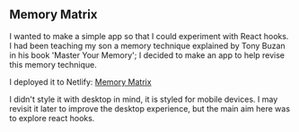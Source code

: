 ## Memory Matrix

I wanted to make a simple app so that I could experiment with React hooks. I had been teaching my son a memory technique explained by Tony Buzan in his book 'Master Your Memory'; I decided to make an app to help revise this memory technique.

I deployed it to Netlify: [Memory Matrix](https://infallible-montalcini-1165e0.netlify.com)

I didn't style it with desktop in mind, it is styled for mobile devices. I may revisit it later to improve the desktop experience, but the main aim here was to explore react hooks.